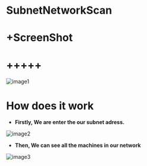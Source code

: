 # SubnetNetworkScan


# +ScreenShot

# +++++

![image1](https://user-images.githubusercontent.com/46052690/55256108-4c81d200-526d-11e9-9693-90e9bb328eef.png)

# How does it work

- **Firstly, We are enter the our subnet adress.**

![image2](https://user-images.githubusercontent.com/46052690/55256119-586d9400-526d-11e9-8566-a3e22c92a6aa.png)

- **Then, We can see all the machines in our network**

![image3](https://user-images.githubusercontent.com/46052690/55256408-142ec380-526e-11e9-8e6c-93eccf7ba3ad.png)
